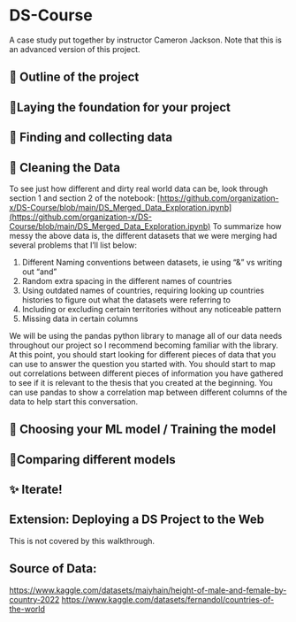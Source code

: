 # DS-Course
A case study put together by instructor Cameron Jackson. Note that this is an advanced version of this project.

## 📃 Outline of the project

## 🤔Laying the foundation for your project 

## 🔎 Finding and collecting data

## 🧼 Cleaning the Data
To see just how different and dirty real world data can be, look through section 1 and section 2 of the notebook: [https://github.com/organization-x/DS-Course/blob/main/DS_Merged_Data_Exploration.ipynb](https://github.com/organization-x/DS-Course/blob/main/DS_Merged_Data_Exploration.ipynb) 
To summarize how messy the above data is, the different datasets that we were merging had several problems that I’ll list below:

1. Different Naming conventions between datasets, ie using “&” vs writing out “and”
2. Random extra spacing in the different names of countries
3. Using outdated names of countries, requiring looking up countries histories to figure out what the datasets were referring to
4. Including or excluding certain territories without any noticeable pattern
5. Missing data in certain columns

We will be using the pandas python library to manage all of our data needs throughout our project so I recommend becoming familiar with the library. At this point, you should start looking for different pieces of data that you can use to answer the question you started with. You should start to map out correlations between different pieces of information you have gathered to see if it is relevant to the thesis that you created at the beginning. You can use pandas to show a correlation map between different columns of the data to help start this conversation.

## 📠 Choosing your ML model / Training the model

## 🥇Comparing different models

## ✨ Iterate!

## Extension: Deploying a DS Project to the Web
This is not covered by this walkthrough.

## Source of Data:
https://www.kaggle.com/datasets/majyhain/height-of-male-and-female-by-country-2022
https://www.kaggle.com/datasets/fernandol/countries-of-the-world